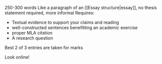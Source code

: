 250-300 words
Like a paragraph of an [[Essay structure|essay]], no thesis statement required, more informal
Requires:
- Textual evidence to support your claims and reading
- well-constructed sentences benefitting an academic exercise
- proper MLA citation
- A research question

Best 2 of 3 entries are taken for marks

Look online!

